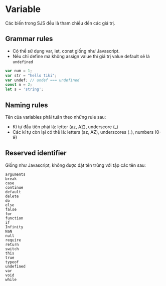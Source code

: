 # Variable
Các biến trong SJS đều là tham chiếu đến các giá trị.

## Grammar rules
* Có thể sử dụng var, let, const giống như Javascript.
* Nếu chỉ define mà không assign value thì giá trị value default sẽ là `undefined`

```js
var num = 1;
var str = "hello tiki";
var undef; // undef === undefined
const n = 2;
let s = 'string';
```

## Naming rules
 Tên của variables phải tuân theo những rule sau: 

* Kí tự đầu tiên phải là: letter (az, AZ), underscore (_)
* Các kí tự còn lại có thể là: letters (az, AZ), underscores (_), numbers (0-9)
  
## Reserved identifier
Giống như Javascript, không được đặt tên trùng với tập các tên sau:
```
arguments
break
case
continue
default
delete
do
else
false
for
function
if
Infinity
NaN
null
require
return
switch
this
true
typeof
undefined
var
void
while
```